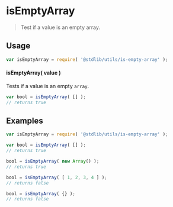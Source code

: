 isEmptyArray
===

> Test if a value is an empty array.


<section class="usage">

## Usage

``` javascript
var isEmptyArray = require( '@stdlib/utils/is-empty-array' );
```


#### isEmptyArray( value )

Tests if a value is an empty `array`.

``` javascript
var bool = isEmptyArray( [] );
// returns true
```

</section>

<!-- /.usage -->


<section class="examples">

## Examples


``` javascript
var isEmptyArray = require( '@stdlib/utils/is-empty-array' );

var bool = isEmptyArray( [] );
// returns true

bool = isEmptyArray( new Array() );
// returns true

bool = isEmptyArray( [ 1, 2, 3, 4 ] );
// returns false

bool = isEmptyArray( {} );
// returns false
```

</section>

<!-- /.examples -->


<section class="links">

</section>

<!-- /.links -->
